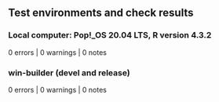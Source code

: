 ## Test environments and check results

### Local computer: Pop!_OS 20.04 LTS, R version 4.3.2

0 errors | 0 warnings | 0 notes


### win-builder (devel and release)

0 errors | 0 warnings | 0 notes
